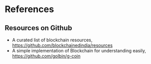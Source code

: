 # References 

## Resources on Github
+ A curated list of blockchain resources, https://github.com/blockchainedindia/resources
+ A simple implementation of Blockchain for understanding easily, https://github.com/golbin/g-coin

